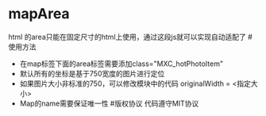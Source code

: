 # mapArea
html 的area只能在固定尺寸的html上使用，通过这段js就可以实现自动适配了
#使用方法
   *  在map标签下面的area标签需要添加class="MXC_hotPhotoItem"
   *	默认所有的坐标是基于750宽度的图片进行定位
   *	如果图片大小非标准的750，可以修改模块中的代码 originalWidth = <指定大小>
   *	Map的name需要保证唯一性
#版权协议
    代码遵守MIT协议